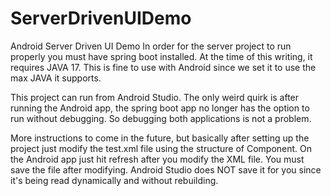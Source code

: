 # ServerDrivenUIDemo
Android Server Driven UI Demo
In order for the server project to run properly you must have spring boot installed.
At the time of this writing, it requires JAVA 17. This is fine to use with Android since we set it to use the max JAVA it supports.

This project can run from Android Studio.
The only weird quirk is after running the Android app, the spring boot app no longer has the option to run without debugging.
So debugging both applications is not a problem.

More instructions to come in the future, but basically after setting up the project just modify the test.xml file using the structure of Component.
On the Android app just hit refresh after you modify the XML file. You must save the file after modifying.
Android Studio does NOT save it for you since it's being read dynamically and without rebuilding.
